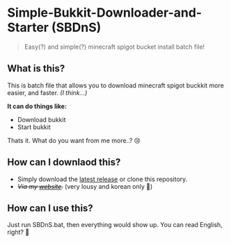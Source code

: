 # Simple-Bukkit-Downloader-and-Starter (SBDnS)
> Easy(?) and simple(?) minecraft spigot bucket install batch file!

## What is this?
This is batch file that allows you to download minecraft spigot buckkit more easier, and faster. *(I think...)*

**It can do things like:**
- Download bukkit
- Start bukkit

Thats it.
What do you want from me more..? 😢

## How can I downlaod this?
- Simply download the [latest release](https://github.com/H2Owater425/Simple-Bukkit-Downloader-and-Starter/releases "Releases · H2Owater425/Simple-Bukkit-Downloader-and-Starter") or clone this repository.
- *~~Via my [website](https://h2owr.xyz/work/sbdns.php "HW :: WORK_SBDnS.bat").~~* (very lousy and korean only 🤣)

## How can I use this?
Just run SBDnS.bat, then everything would show up.
You can read English, right? 🤔
